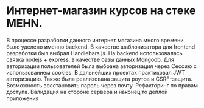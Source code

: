 # Интернет-магазин курсов на стеке MEHN.


В процессе разработки данного интернет магазина много времени было уделено именно backend. В качестве шаблонизатора для frontend разработки был выбрал Handlebars.js. На backend использовалась связка nodejs + express, в качестве базы данных Mongodb. Для авторизации пользователей была выбрана авторизация через Сессию с использованием cookies.
В дальнейших проектах практиковал JWT авторизацию.
Также была реализована защита роутов и CSRF-защита. Возможность восстановить пароль через почту. Рефакторинг по правам доступа. Валидация на стороне сервера и наконец то деплой приложения
